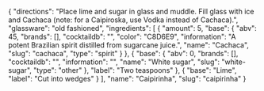 {
    "directions": "Place lime and sugar in glass and muddle. Fill glass with ice and Cachaca (note: for a Caipiroska, use Vodka instead of Cachaca).",
    "glassware": "old fashioned",
    "ingredients": [
        {
            "amount": 5,
            "base": {
                "abv": 45,
                "brands": [],
                "cocktaildb": "",
                "color": "C8D6E9",
                "information": "A potent Brazilian spirit distilled from sugarcane juice.",
                "name": "Cachaca",
                "slug": "cachaca",
                "type": "spirit"
            }
        },
        {
            "base": {
                "abv": 0,
                "brands": [],
                "cocktaildb": "",
                "information": "",
                "name": "White sugar",
                "slug": "white-sugar",
                "type": "other"
            },
            "label": "Two teaspoons"
        },
        {
            "base": "Lime",
            "label": "Cut into wedges"
        }
    ],
    "name": "Caipirinha",
    "slug": "caipirinha"
}